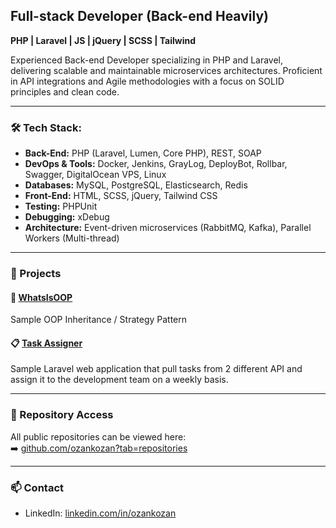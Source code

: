 ## Full-stack Developer (Back-end Heavily)  
**PHP | Laravel | JS | jQuery | SCSS | Tailwind**

Experienced Back-end Developer specializing in PHP and Laravel, delivering scalable and maintainable microservices architectures. Proficient in API integrations and Agile methodologies with a focus on SOLID principles and clean code.

---

### 🛠️ Tech Stack:

- **Back-End:** PHP (Laravel, Lumen, Core PHP), REST, SOAP  
- **DevOps & Tools:** Docker, Jenkins, GrayLog, DeployBot, Rollbar, Swagger, DigitalOcean VPS, Linux  
- **Databases:** MySQL, PostgreSQL, Elasticsearch, Redis  
- **Front-End:** HTML, SCSS, jQuery, Tailwind CSS  
- **Testing:** PHPUnit
- **Debugging:** xDebug 
- **Architecture:** Event-driven microservices (RabbitMQ, Kafka), Parallel Workers (Multi-thread)

---

### 🚀 Projects

#### 🔧 [WhatsIsOOP](https://github.com/ozankozan/whatisoop)  
Sample OOP Inheritance / Strategy Pattern

#### 📋 [Task Assigner](https://github.com/ozankozan/TaskAssigner)  
Sample Laravel web application that pull tasks from 2 different API and assign it to the development team on a weekly basis.

---

### 📂 Repository Access  
All public repositories can be viewed here:  
➡️ [github.com/ozankozan?tab=repositories](https://github.com/ozankozan?tab=repositories)

---

### 📫 Contact

- LinkedIn: [linkedin.com/in/ozankozan](https://linkedin.com/in/ozankozan)
